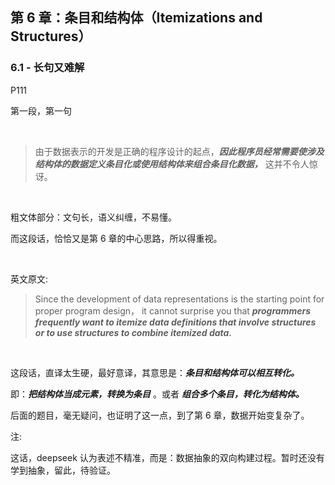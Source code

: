 ## 第 6 章：条目和结构体（Itemizations and Structures）

### 6.1 - 长句又难解 

P111

第一段，第一句  

<br>

>
>由于数据表示的开发是正确的程序设计的起点，***因此程序员经常需要使涉及结构体的数据定义条目化或使用结构体来组合条目化数据，*** 这并不令人惊讶。
>
<br>

粗文体部分：文句长，语义纠缠，不易懂。

而这段话，恰恰又是第 6 章的中心思路，所以得重视。

<br>

英文原文:  
>
>Since the development of data representations is the starting point for proper program design， it cannot surprise you that ***programmers frequently want to itemize data definitions that involve structures or to use structures to combine itemized data.***
>

<br>

这段话，直译太生硬，最好意译，其意思是：***条目和结构体可以相互转化。*** 

即：***把结构体当成元素，转换为条目*** 。或者 ***组合多个条目，转化为结构体。***

后面的题目，毫无疑问，也证明了这一点，到了第 6 章，数据开始变复杂了。   

注:

这话，deepseek 认为表述不精准，而是：数据抽象的双向构建过程。暂时还没有学到抽象，留此，待验证。